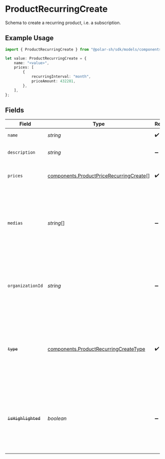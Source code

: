 # ProductRecurringCreate

Schema to create a recurring product, i.e. a subscription.

## Example Usage

```typescript
import { ProductRecurringCreate } from "@polar-sh/sdk/models/components";

let value: ProductRecurringCreate = {
    name: "<value>",
    prices: [
        {
            recurringInterval: "month",
            priceAmount: 432281,
        },
    ],
};
```

## Fields

| Field                                                                                                                       | Type                                                                                                                        | Required                                                                                                                    | Description                                                                                                                 |
| --------------------------------------------------------------------------------------------------------------------------- | --------------------------------------------------------------------------------------------------------------------------- | --------------------------------------------------------------------------------------------------------------------------- | --------------------------------------------------------------------------------------------------------------------------- |
| `name`                                                                                                                      | *string*                                                                                                                    | :heavy_check_mark:                                                                                                          | The name of the product.                                                                                                    |
| `description`                                                                                                               | *string*                                                                                                                    | :heavy_minus_sign:                                                                                                          | The description of the product.                                                                                             |
| `prices`                                                                                                                    | [components.ProductPriceRecurringCreate](../../models/components/productpricerecurringcreate.md)[]                          | :heavy_check_mark:                                                                                                          | List of available prices for this product.                                                                                  |
| `medias`                                                                                                                    | *string*[]                                                                                                                  | :heavy_minus_sign:                                                                                                          | List of file IDs. Each one must be on the same organization as the product, of type `product_media` and correctly uploaded. |
| `organizationId`                                                                                                            | *string*                                                                                                                    | :heavy_minus_sign:                                                                                                          | The ID of the organization owning the product. **Required unless you use an organization token.**                           |
| ~~`type`~~                                                                                                                  | [components.ProductRecurringCreateType](../../models/components/productrecurringcreatetype.md)                              | :heavy_check_mark:                                                                                                          | : warning: ** DEPRECATED **: This will be removed in a future release, please migrate away from it as soon as possible.     |
| ~~`isHighlighted`~~                                                                                                         | *boolean*                                                                                                                   | :heavy_minus_sign:                                                                                                          | : warning: ** DEPRECATED **: This will be removed in a future release, please migrate away from it as soon as possible.     |